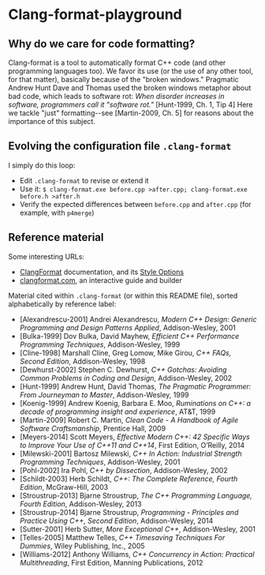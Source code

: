 # Clang-format-playground

## Why do we care for code formatting?

Clang-format is a tool to automatically format C++ code (and other programming languages too). We favor its use (or the use of any other tool, for that matter), basically because of the "broken windows." Pragmatic Andrew Hunt Dave and Thomas used the broken windows metaphor about bad code, which leads to software rot: _When disorder increases in software, programmers call it "software rot."_ [Hunt-1999, Ch. 1, Tip 4] Here we tackle "just" formatting--see [Martin-2009, Ch. 5] for reasons about the importance of this subject.

## Evolving the configuration file `.clang-format`

I simply do this loop:

- Edit `.clang-format` to revise or extend it
- Use it: `$ clang-format.exe before.cpp >after.cpp; clang-format.exe before.h >after.h`
- Verify the expected differences between `before.cpp` and `after.cpp` (for example, with `p4merge`)

## Reference material

Some interesting URLs:

- [ClangFormat](https://clang.llvm.org/docs/ClangFormat.html) documentation, and its [Style Options](https://clang.llvm.org/docs/ClangFormatStyleOptions.html)
- [clangformat.com](https://clangformat.com/), an interactive guide and builder

Material cited within `.clang-format` (or within this README file), sorted alphabetically by reference label:

- [Alexandrescu-2001] Andrei Alexandrescu, _Modern C++ Design: Generic Programming and Design Patterns Applied_, Addison-Wesley, 2001
- [Bulka-1999] Dov Bulka, David Mayhew, _Efficient C++ Performance Programming Techniques_, Addison-Wesley, 1999
- [Cline-1998] Marshall Cline, Greg Lomow, Mike Girou, _C++ FAQs, Second Edition_, Addison-Wesley, 1998
- [Dewhurst-2002] Stephen C. Dewhurst, _C++ Gotchas: Avoiding Common Problems in Coding and Design_, Addison-Wesley, 2002
- [Hunt-1999] Andrew Hunt, David Thomas, _The Pragmatic Programmer: From Journeyman to Master_, Addison-Wesley, 1999
- [Koenig-1999] Andrew Koenig, Barbara E. Moo, _Ruminations on C++: a decade of programming insight and experience_, AT&T, 1999
- [Martin-2009] Robert C. Martin, _Clean Code - A Handbook of Agile Software Craftsmanship_, Prentice Hall, 2009
- [Meyers-2014] Scott Meyers, _Effective Modern C++: 42 Specific Ways to Improve Your Use of C++11 and C++14_, First Edition, O’Reilly, 2014
- [Milewski-2001] Bartosz Milewski, _C++ In Action: Industrial Strength Programming Techniques_, Addison-Wesley, 2001
- [Pohl-2002] Ira Pohl, _C++ by Dissection_, Addison-Wesley, 2002
- [Schildt-2003] Herb Schildt, _C++: The Complete Reference, Fourth Edition_, McGraw-Hill, 2003
- [Stroustrup-2013] Bjarne Stroustrup, _The C++ Programming Language, Fourth Edition_, Addison-Wesley, 2013
- [Stroustrup-2014] Bjarne Stroustrup, _Programming - Principles and Practice Using C++, Second Edition_, Addison-Wesley, 2014
- [Sutter-2001] Herb Sutter, _More Exceptional C++_, Addison-Wesley, 2001
- [Telles-2005] Matthew Telles, _C++ Timesaving Techniques For Dummies_, Wiley Publishing, Inc., 2005
- [Williams-2012] Anthony Williams, _C++ Concurrency in Action: Practical Multithreading_, First Edition, Manning Publications, 2012

